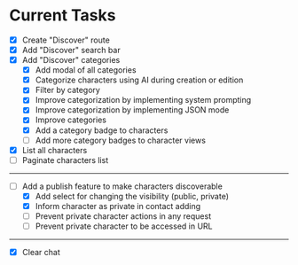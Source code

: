 # Current Tasks

- [x] Create "Discover" route
- [x] Add "Discover" search bar
- [x] Add "Discover" categories
  - [x] Add modal of all categories
  - [x] Categorize characters using AI during creation or edition
  - [x] Filter by category
  - [x] Improve categorization by implementing system prompting
  - [x] Improve categorization by implementing JSON mode
  - [x] Improve categories
  - [x] Add a category badge to characters
  - [ ] Add more category badges to character views
- [x] List all characters
- [ ] Paginate characters list
- ---
- [ ] Add a publish feature to make characters discoverable
  - [x] Add select for changing the visibility (public, private)
  - [x] Inform character as private in contact adding
  - [ ] Prevent private character actions in any request
  - [ ] Prevent private character to be accessed in URL

---

- [x] Clear chat
